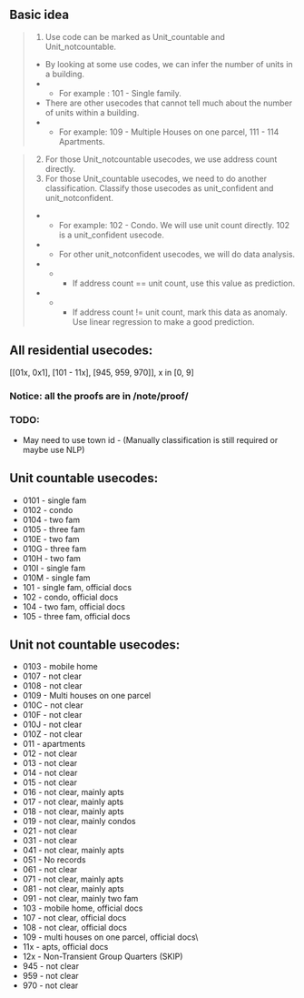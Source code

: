 ## Basic idea
> 1. Use code can be marked as Unit_countable and Unit_notcountable. 
> - By looking at some use codes, we can infer the number of units in a building.
> - - For example : 101 - Single family.
> - There are other usecodes that cannot tell much about the number of units within a building. 
> - - For example: 109 - Multiple Houses on one parcel, 111 - 114 Apartments.

> 2. For those Unit_notcountable usecodes, we use address count directly.
> 3. For those Unit_countable usecodes, we need to do another classification. Classify those usecodes as unit_confident and unit_notconfident.
> - - For example: 102 - Condo. We will use unit count directly. 102 is a unit_confident usecode.
> - - For other unit_notconfident usecodes, we will do data analysis.
> - - - If address count == unit count, use this value as prediction.
> - - - If address count != unit count, mark this data as anomaly. Use linear regression to make a good prediction.

## All residential usecodes: 
[[01x, 0x1], [101 - 11x], [945, 959, 970]], x in [0, 9]
### Notice: all the proofs are in /note/proof/
### TODO:
- May need to use town id - (Manually classification is still required or maybe use NLP)
## Unit countable usecodes:
- 0101 - single fam
- 0102 - condo
- 0104 - two fam
- 0105 - three fam
- 010E - two fam
- 010G - three fam
- 010H - two fam
- 010I - single fam
- 010M - single fam
- 101 - single fam, official docs
- 102 - condo, official docs
- 104 - two fam, official docs
- 105 - three fam, official docs

## Unit not countable usecodes:
- 0103 - mobile home
- 0107 - not clear
- 0108 - not clear
- 0109 - Multi houses on one parcel
- 010C - not clear
- 010F - not clear
- 010J - not clear
- 010Z - not clear
- 011 - apartments
- 012 - not clear
- 013 - not clear
- 014 - not clear
- 015 - not clear
- 016 - not clear, mainly apts
- 017 - not clear, mainly apts
- 018 - not clear, mainly apts
- 019 - not clear, mainly condos
- 021 - not clear
- 031 - not clear
- 041 - not clear, mainly apts
- 051 - No records
- 061 - not clear
- 071 - not clear, mainly apts
- 081 - not clear, mainly apts
- 091 - not clear, mainly two fam
- 103 - mobile home, official docs
- 107 - not clear, official docs
- 108 - not clear, official docs
- 109 - multi houses on one parcel, official docs\
- 11x - apts, official docs
- 12x - Non-Transient Group Quarters (SKIP)
- 945 - not clear
- 959 - not clear
- 970 - not clear
